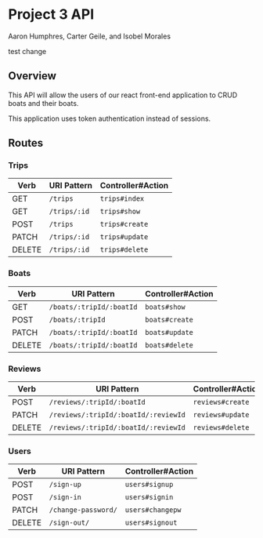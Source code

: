 # Project 3 API

Aaron Humphres, Carter Geile, and Isobel Morales

test change

## Overview

This API will allow the users of our react front-end application to CRUD boats and their boats.

This application uses token authentication instead of sessions.

## Routes

### Trips

| Verb   | URI Pattern   | Controller#Action |
|--------|---------------|-------------------|
| GET    | `/trips`      | `trips#index`     |
| GET    | `/trips/:id`  | `trips#show`      |
| POST   | `/trips`      | `trips#create`    |
| PATCH  | `/trips/:id`  | `trips#update`    |
| DELETE | `/trips/:id`  | `trips#delete`    |

### Boats

| Verb   | URI Pattern                | Controller#Action |
|--------|----------------------------|-------------------|
| GET    | `/boats/:tripId/:boatId`   | `boats#show`      |
| POST   | `/boats/:tripId`           | `boats#create`    |
| PATCH  | `/boats/:tripId/:boatId`   | `boats#update`    |
| DELETE | `/boats/:tripId/:boatId`   | `boats#delete`    |

### Reviews

| Verb   | URI Pattern                           | Controller#Action |
|--------|---------------------------------------|-------------------|
| POST   | `/reviews/:tripId/:boatId`            | `reviews#create`  |
| PATCH  | `/reviews/:tripId/:boatId/:reviewId`  | `reviews#update`  |
| DELETE | `/reviews/:tripId/:boatId/:reviewId`  | `reviews#delete`  |

### Users

| Verb   | URI Pattern            | Controller#Action |
|--------|------------------------|-------------------|
| POST   | `/sign-up`             | `users#signup`    |
| POST   | `/sign-in`             | `users#signin`    |
| PATCH  | `/change-password/`    | `users#changepw`  |
| DELETE | `/sign-out/`           | `users#signout`   |
